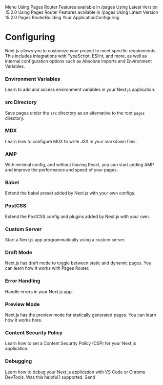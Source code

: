 Menu
Using Pages Router
Features available in /pages
Using Latest Version
15.2.0
Using Pages Router
Features available in /pages
Using Latest Version
15.2.0
Pages RouterBuilding Your ApplicationConfiguring
# Configuring
Next.js allows you to customize your project to meet specific requirements. This includes integrations with TypeScript, ESlint, and more, as well as internal configuration options such as Absolute Imports and Environment Variables.
### Environment Variables
Learn to add and access environment variables in your Next.js application.
### src Directory
Save pages under the `src` directory as an alternative to the root `pages` directory.
### MDX
Learn how to configure MDX to write JSX in your markdown files.
### AMP
With minimal config, and without leaving React, you can start adding AMP and improve the performance and speed of your pages.
### Babel
Extend the babel preset added by Next.js with your own configs.
### PostCSS
Extend the PostCSS config and plugins added by Next.js with your own.
### Custom Server
Start a Next.js app programmatically using a custom server.
### Draft Mode
Next.js has draft mode to toggle between static and dynamic pages. You can learn how it works with Pages Router.
### Error Handling
Handle errors in your Next.js app.
### Preview Mode
Next.js has the preview mode for statically generated pages. You can learn how it works here.
### Content Security Policy
Learn how to set a Content Security Policy (CSP) for your Next.js application.
### Debugging
Learn how to debug your Next.js application with VS Code or Chrome DevTools.
Was this helpful?
supported.
Send
